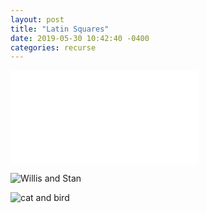 ```yaml
---
layout: post
title: "Latin Squares"
date: 2019-05-30 10:42:40 -0400
categories: recurse
---
```


![JavaScript Maybe?](/blog/assets/js/test.js)

![Willis and Stan](/blog/assets/images/0.jpg)

![cat and bird](/blog/assets/cat_and_bird.svg)
